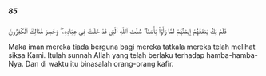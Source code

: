 ##### 85

<span class="ayah">فَلَمْ يَكُ يَنفَعُهُمْ إِيمَٰنُهُمْ لَمَّا رَأَوْا۟ بَأْسَنَا ۖ سُنَّتَ ٱللَّهِ ٱلَّتِى قَدْ خَلَتْ فِى عِبَادِهِۦ ۖ وَخَسِرَ هُنَالِكَ ٱلْكَٰفِرُونَ</span>

<span class="ayah_translation">Maka iman mereka tiada berguna bagi mereka tatkala mereka telah melihat siksa Kami. Itulah sunnah Allah yang telah berlaku terhadap hamba-hamba-Nya. Dan di waktu itu binasalah orang-orang kafir.</span>
